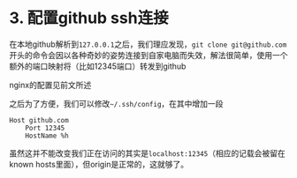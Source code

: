 # 3. 配置github ssh连接

在本地github解析到`127.0.0.1`之后，我们理应发现，`git clone git@github.com`开头的命令会因以各种奇妙的姿势连接到自家电脑而失效，解法很简单，使用一个额外的端口映射将（比如12345端口）转发到github

nginx的配置见前文所述

之后为了方便，我们可以修改`~/.ssh/config`，在其中增加一段

```
Host github.com
    Port 12345
    HostName %h
```

虽然这并不能改变我们正在访问的其实是`localhost:12345`（相应的记载会被留在known hosts里面），但origin是正常的，这就够了。

